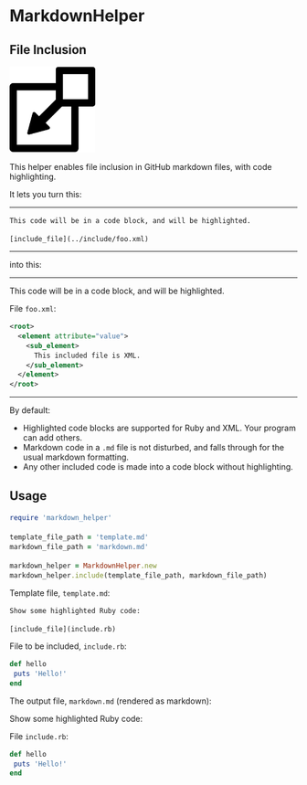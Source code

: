 # MarkdownHelper

## File Inclusion

<img src="/images/include.png" width="150">

This helper enables file inclusion in GitHub markdown files, with code highlighting.

It lets you turn this:
____
```
This code will be in a code block, and will be highlighted.

[include_file](../include/foo.xml)
```
____
into this:
____
This code will be in a code block, and will be highlighted.

File <code>foo.xml</code>:
```xml
<root>
  <element attribute="value">
    <sub_element>
      This included file is XML.
    </sub_element>
  </element>
</root>
```
____
By default:
 
  * Highlighted code blocks are supported for Ruby and XML.  Your program can add others.
  * Markdown code in a ```.md``` file is not disturbed, and falls through for the usual markdown formatting.
  * Any other included code is made into a code block without highlighting.
  
## Usage

```ruby
require 'markdown_helper'

template_file_path = 'template.md'
markdown_file_path = 'markdown.md'

markdown_helper = MarkdownHelper.new
markdown_helper.include(template_file_path, markdown_file_path)
```

Template file, ```template.md```:
```
Show some highlighted Ruby code:

[include_file](include.rb)
```
File to be included, ```include.rb```:
```ruby
def hello
 puts 'Hello!'
end
```
The output file, ```markdown.md``` (rendered as markdown):

Show some highlighted Ruby code:

File <code>include.rb</code>:
```ruby
def hello
 puts 'Hello!'
end
```



